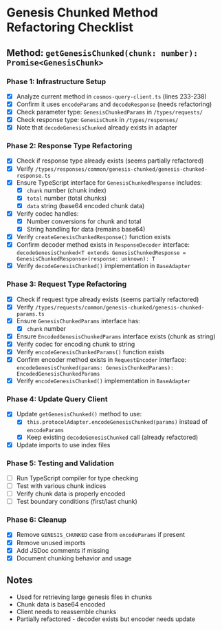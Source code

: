 # Genesis Chunked Method Refactoring Checklist

## Method: `getGenesisChunked(chunk: number): Promise<GenesisChunk>`

### Phase 1: Infrastructure Setup
- [x] Analyze current method in `cosmos-query-client.ts` (lines 233-238)
- [x] Confirm it uses `encodeParams` and `decodeResponse` (needs refactoring)
- [x] Check parameter type: `GenesisChunkedParams` in `/types/requests/`
- [x] Check response type: `GenesisChunk` in `/types/responses/`
- [x] Note that `decodeGenesisChunked` already exists in adapter

### Phase 2: Response Type Refactoring
- [x] Check if response type already exists (seems partially refactored)
- [x] Verify `/types/responses/common/genesis-chunked/genesis-chunked-response.ts`
- [x] Ensure TypeScript interface for `GenesisChunkedResponse` includes:
  - [x] `chunk` number (chunk index)
  - [x] `total` number (total chunks)
  - [x] `data` string (base64 encoded chunk data)
- [x] Verify codec handles:
  - [x] Number conversions for chunk and total
  - [x] String handling for data (remains base64)
- [x] Verify `createGenesisChunkedResponse()` function exists
- [x] Confirm decoder method exists in `ResponseDecoder` interface: `decodeGenesisChunked<T extends GenesisChunkedResponse = GenesisChunkedResponse>(response: unknown): T`
- [x] Verify `decodeGenesisChunked()` implementation in `BaseAdapter`

### Phase 3: Request Type Refactoring
- [x] Check if request type already exists (seems partially refactored)
- [x] Verify `/types/requests/common/genesis-chunked/genesis-chunked-params.ts`
- [x] Ensure `GenesisChunkedParams` interface has:
  - [x] `chunk` number
- [x] Ensure `EncodedGenesisChunkedParams` interface exists (chunk as string)
- [x] Verify codec for encoding chunk to string
- [x] Verify `encodeGenesisChunkedParams()` function exists
- [x] Confirm encoder method exists in `RequestEncoder` interface: `encodeGenesisChunked(params: GenesisChunkedParams): EncodedGenesisChunkedParams`
- [x] Verify `encodeGenesisChunked()` implementation in `BaseAdapter`

### Phase 4: Update Query Client
- [x] Update `getGenesisChunked()` method to use:
  - [x] `this.protocolAdapter.encodeGenesisChunked(params)` instead of `encodeParams`
  - [x] Keep existing `decodeGenesisChunked` call (already refactored)
- [x] Update imports to use index files

### Phase 5: Testing and Validation
- [ ] Run TypeScript compiler for type checking
- [ ] Test with various chunk indices
- [ ] Verify chunk data is properly encoded
- [ ] Test boundary conditions (first/last chunk)

### Phase 6: Cleanup
- [x] Remove `GENESIS_CHUNKED` case from `encodeParams` if present
- [x] Remove unused imports
- [x] Add JSDoc comments if missing
- [x] Document chunking behavior and usage

## Notes
- Used for retrieving large genesis files in chunks
- Chunk data is base64 encoded
- Client needs to reassemble chunks
- Partially refactored - decoder exists but encoder needs update